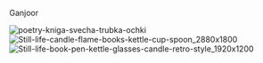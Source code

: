 Ganjoor


![poetry-kniga-svecha-trubka-ochki](https://user-images.githubusercontent.com/127476479/230678252-f3b6e025-8d72-4098-a5f1-37b98fa1269c.jpg)
![Still-life-candle-flame-books-kettle-cup-spoon_2880x1800](https://user-images.githubusercontent.com/127476479/230678423-5d010107-ad33-4db2-8462-ec8ff3cd921f.jpg)
![Still-life-book-pen-kettle-glasses-candle-retro-style_1920x1200](https://user-images.githubusercontent.com/127476479/230678433-adf757a2-cca1-4625-a7f7-13c8548496e1.jpg)
